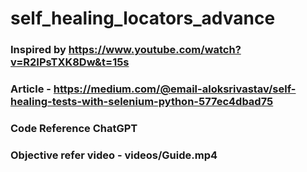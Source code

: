 # self_healing_locators_advance


### Inspired by https://www.youtube.com/watch?v=R2IPsTXK8Dw&t=15s
### Article - https://medium.com/@email-aloksrivastav/self-healing-tests-with-selenium-python-577ec4dbad75

### Code Reference ChatGPT

### Objective refer video - videos/Guide.mp4
